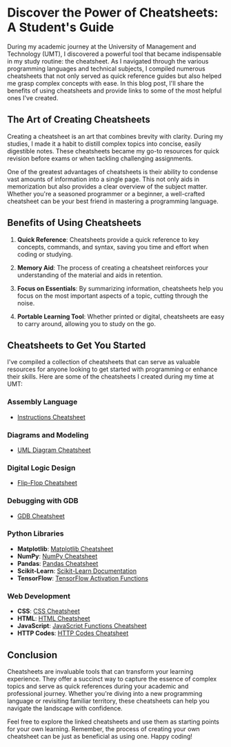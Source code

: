 # Discover the Power of Cheatsheets: A Student's Guide

During my academic journey at the University of Management and Technology (UMT), I discovered a powerful tool that became indispensable in my study routine: the cheatsheet. As I navigated through the various programming languages and technical subjects, I compiled numerous cheatsheets that not only served as quick reference guides but also helped me grasp complex concepts with ease. In this blog post, I'll share the benefits of using cheatsheets and provide links to some of the most helpful ones I've created.

## The Art of Creating Cheatsheets

Creating a cheatsheet is an art that combines brevity with clarity. During my studies, I made it a habit to distill complex topics into concise, easily digestible notes. These cheatsheets became my go-to resources for quick revision before exams or when tackling challenging assignments.

One of the greatest advantages of cheatsheets is their ability to condense vast amounts of information into a single page. This not only aids in memorization but also provides a clear overview of the subject matter. Whether you're a seasoned programmer or a beginner, a well-crafted cheatsheet can be your best friend in mastering a programming language.

## Benefits of Using Cheatsheets

1. **Quick Reference**: Cheatsheets provide a quick reference to key concepts, commands, and syntax, saving you time and effort when coding or studying.

2. **Memory Aid**: The process of creating a cheatsheet reinforces your understanding of the material and aids in retention.

3. **Focus on Essentials**: By summarizing information, cheatsheets help you focus on the most important aspects of a topic, cutting through the noise.

4. **Portable Learning Tool**: Whether printed or digital, cheatsheets are easy to carry around, allowing you to study on the go.

## Cheatsheets to Get You Started

I've compiled a collection of cheatsheets that can serve as valuable resources for anyone looking to get started with programming or enhance their skills. Here are some of the cheatsheets I created during my time at UMT:

### Assembly Language
- [Instructions Cheatsheet](./asm/instructinos.pdf)

### Diagrams and Modeling
- [UML Diagram Cheatsheet](./diagrams/uml/uml-diagram-cheetsheet-classic.pdf)

### Digital Logic Design
- [Flip-Flop Cheatsheet](./dld/flip-flop.md)

### Debugging with GDB
- [GDB Cheatsheet](./gdb/gdb.pdf)

### Python Libraries
- **Matplotlib**: [Matplotlib Cheatsheet](./py/matplotlib/matplotlib-cheatsheet.pdf)
- **NumPy**: [NumPy Cheatsheet](./py/numpy/numpy.pdf)
- **Pandas**: [Pandas Cheatsheet](./py/pandas/Pandas_Cheat_Sheet.pdf)
- **Scikit-Learn**: [Scikit-Learn Documentation](./py/scikit-learn/scikit-learn-docs-complete.pdf)
- **TensorFlow**: [TensorFlow Activation Functions](./py/tensorflow/activation-functions-tensorflow-v2.14.0.pdf)

### Web Development
- **CSS**: [CSS Cheatsheet](./web/css/css-cheetsheet.pdf)
- **HTML**: [HTML Cheatsheet](./web/html/html-cheetsheet.pdf)
- **JavaScript**: [JavaScript Functions Cheatsheet](./web/js/js-functions.pdf)
- **HTTP Codes**: [HTTP Codes Cheatsheet](./web/http-codes/http-codes.pdf)

## Conclusion

Cheatsheets are invaluable tools that can transform your learning experience. They offer a succinct way to capture the essence of complex topics and serve as quick references during your academic and professional journey. Whether you're diving into a new programming language or revisiting familiar territory, these cheatsheets can help you navigate the landscape with confidence.

Feel free to explore the linked cheatsheets and use them as starting points for your own learning. Remember, the process of creating your own cheatsheet can be just as beneficial as using one. Happy coding!
